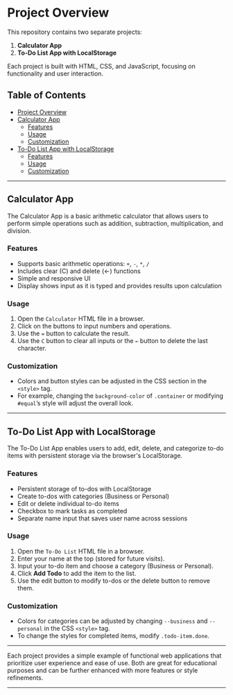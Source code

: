 # Project Overview

This repository contains two separate projects:
1. **Calculator App**
2. **To-Do List App with LocalStorage**

Each project is built with HTML, CSS, and JavaScript, focusing on functionality and user interaction.

## Table of Contents
- [Project Overview](#project-overview)
- [Calculator App](#calculator-app)
  - [Features](#features)
  - [Usage](#usage)
  - [Customization](#customization)
- [To-Do List App with LocalStorage](#to-do-list-app-with-localstorage)
  - [Features](#features-1)
  - [Usage](#usage-1)
  - [Customization](#customization-1)

---

## Calculator App

The Calculator App is a basic arithmetic calculator that allows users to perform simple operations such as addition, subtraction, multiplication, and division.

### Features
- Supports basic arithmetic operations: `+`, `-`, `*`, `/`
- Includes clear (C) and delete (←) functions
- Simple and responsive UI
- Display shows input as it is typed and provides results upon calculation

### Usage
1. Open the `Calculator` HTML file in a browser.
2. Click on the buttons to input numbers and operations.
3. Use the `=` button to calculate the result.
4. Use the `C` button to clear all inputs or the `←` button to delete the last character.

### Customization
- Colors and button styles can be adjusted in the CSS section in the `<style>` tag.  
- For example, changing the `background-color` of `.container` or modifying `#equal`’s style will adjust the overall look.

---

## To-Do List App with LocalStorage

The To-Do List App enables users to add, edit, delete, and categorize to-do items with persistent storage via the browser's LocalStorage.

### Features
- Persistent storage of to-dos with LocalStorage
- Create to-dos with categories (Business or Personal)
- Edit or delete individual to-do items
- Checkbox to mark tasks as completed
- Separate name input that saves user name across sessions

### Usage
1. Open the `To-Do List` HTML file in a browser.
2. Enter your name at the top (stored for future visits).
3. Input your to-do item and choose a category (Business or Personal).
4. Click **Add Todo** to add the item to the list.
5. Use the edit button to modify to-dos or the delete button to remove them.

### Customization
- Colors for categories can be adjusted by changing `--business` and `--personal` in the CSS `<style>` tag.
- To change the styles for completed items, modify `.todo-item.done`.

---

Each project provides a simple example of functional web applications that prioritize user experience and ease of use. Both are great for educational purposes and can be further enhanced with more features or style refinements. 

---

